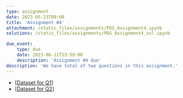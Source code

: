 ```yaml
---
type: assignment
date: 2023-05-23T09:00
title: 'Assignment #4'
attachment: /static_files/assignments/PDS_Assignment4.ipynb
solutions: /static_files/assignments/PDS_Assignment4_sol.ipynb

due_event: 
    type: due
    date: 2023-06-11T23:59:00
    description: 'Assignment #4 due'
description: 'We have total of two questions in this assignment.'
---
```


- [[Dataset for Q1]](https://drive.google.com/file/d/1zLUix-v08cUQViCaamjutM-FXn6eD1IL/view?usp=sharing)
- [[Dataset for Q2]](https://drive.google.com/file/d/1zUKgIdBI2K_0B8WIGoI68W9xYfCL4-QS/view?usp=sharing)
